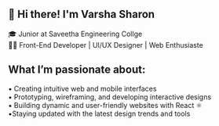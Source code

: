## 👋 Hi there! I'm Varsha Sharon
 🎓 Junior at Saveetha Engineering Collge<br/>
 👨‍💻 Front-End Developer | UI/UX Designer | Web Enthusiaste<br/>

##  What I’m passionate about:

▪️ Creating intuitive web and mobile interfaces <br/>
▪️ Prototyping, wireframing, and developing interactive designs<br/>
▪️ Building dynamic and user-friendly websites with React ⚛️<br/>
▪️Staying updated with the latest design trends and tools<br/>

